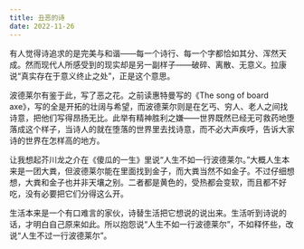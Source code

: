 ```yaml
---
title: 丑恶的诗
date: 2022-11-26
---
```

有人觉得诗追求的是完美与和谐——每一个诗行、每一个字都恰如其分、浑然天成。然而现代人所感受到的现实却是另一副样子——破碎、离散、无意义。拉康说“真实存在于意义终止之处”，正是这个意思。

波德莱尔有鉴于此，写了恶之花。之前读惠特曼写的《The song of board axe》，写的全是开拓的壮阔与希望，而波德莱尔则是在乞丐、穷人、老人之间找诗意，把他们写得昂扬无比。此举有精神胜利之嫌——世界既然已经无可救药地堕落成这个样子，当诗人的就在堕落的世界里去找诗意，而不必大声疾呼，告诉大家诗的世界在怎样高的地方。

让我想起芥川龙之介在《傻瓜的一生》里说“人生不如一行波德莱尔。”大概人生本来是一团大粪，但波德莱尔能在里面找到金子，而大粪当然不如金子。不过仔细想想，大粪和金子也并非天壤之别。二者都是黄色的，受热都会变软，而且都不好吃，没有必要把它们分得这么开。

生活本来是一个有口难言的家伙，诗替生活把它想说的说出来。生活听到诗说的话，才明白自己原来如此。所以抱怨说“人生不如一行波德莱尔”，不如释怀些，改说“人生不过一行波德莱尔”。
